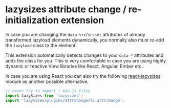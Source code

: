 # lazysizes attribute change / re-initialization extension

In case you are changing the ``data-src``/``srcset`` attributes of already transformed lazyload elements dynamically, you normally also must re-add the ``lazyload`` class to the element.

This extension automatically detects changes to your ``data-*`` attributes and adds the class for you. This is very comfortable in case you are using highly dynamic or reactive View libraries like React, Angular, Ember etc..

In case you are using React you can also try the following [react-lazysizes](https://www.npmjs.com/package/react-lazysizes) module as another possible alternative.

```js
// never try to import *.min.js files 
import lazySizes from 'lazysizes';
import 'lazysizes/plugins/attrchange/ls.attrchange';
```
